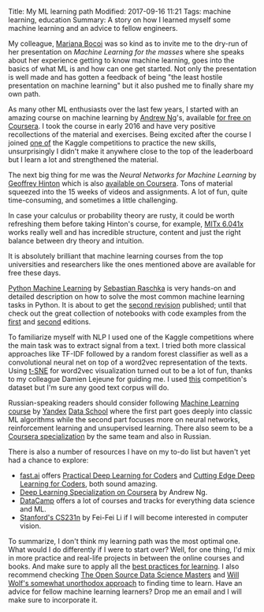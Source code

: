 Title: My ML learning path
Modified: 2017-09-16 11:21
Tags: machine learning, education
Summary: A story on how I learned myself some machine learning and an advice to fellow engineers.

My colleague, [Mariana Bocoi](https://twitter.com/MarianaBocoi) was so kind as to invite me to the dry-run of her
presentation on _Machine Learning for the masses_ where she speaks about her experience getting to know machine learning,
goes into the basics of what ML is and how can one get started. Not only the presentation is well made and has gotten
a feedback of being "the least hostile presentation on machine learning" but it also pushed me to finally share my own path.

As many other ML enthusiasts over the last few years, I started with an amazing course on machine learning by
[Andrew Ng](http://www.andrewng.org/)'s, available [for free on Coursera](https://www.coursera.org/learn/machine-learning).
I took the course in early 2016 and have very positive recollections of the material and exercises. Being excited after
the course I joined [one of](https://www.kaggle.com/c/santander-customer-satisfaction) the Kaggle competitions to practice
the new skills, unsurprisingly I didn't make it anywhere close to the top of the leaderboard but I learn a lot and
strengthened the material.

The next big thing for me was the _Neural Networks for Machine Learning_ by [Geoffrey Hinton](http://www.cs.toronto.edu/~hinton/)
which is also [available on Coursera](https://www.coursera.org/learn/neural-networks/). Tons of material squeezed into the
15 weeks of videos and assignments. A lot of fun, quite time-consuming, and sometimes a little challenging.

In case your calculus or probability theory are rusty, it could be worth refreshing them before taking Hinton's course,
for example, [MITx 6.041x](https://www.edx.org/course/introduction-probability-science-mitx-6-041x-2) works really well
and has incredible structure, content and just the right balance between dry theory and intuition.

It is absolutely brilliant that machine learning courses from the top universities and researchers like the ones mentioned
above are available for free these days.

[Python Machine Learning](https://www.amazon.com/Python-Machine-Learning-Sebastian-Raschka/dp/1783555130/ref=sr_1_1?ie=UTF8&qid=1470882464&sr=8-1&keywords=python+machine+learning)
by [Sebastian Raschka](http://sebastianraschka.com/) is very hands-on and detailed description on how to solve the most
common machine learning tasks in Python. It is about to get the
[second revision](https://github.com/rasbt/python-machine-learning-book-2nd-edition#whats-new-in-the-second-edition-from-the-first-edition)
published; until that check out the great collection of notebooks with code examples from the
[first](https://github.com/rasbt/python-machine-learning-book) and
[second](https://github.com/rasbt/python-machine-learning-book-2nd-edition) editions.

To familiarize myself with NLP I used one of the Kaggle competitions where the main task was to extract signal from a text.
I tried both more classical approaches like TF-IDF followed by a random forest classifier as well as a
convolutional neural net on top of a word2vec representation of the texts.
Using [t-SNE](https://distill.pub/2016/misread-tsne/) for word2vec visualization turned out to be a lot of fun, thanks
to my colleague Damien Lejeune for guiding me. I used [this](https://www.kaggle.com/c/msk-redefining-cancer-treatment)
competition's dataset but I'm sure any good text corpus will do.

Russian-speaking readers should consider following [Machine Learning course](https://yandexdataschool.ru/edu-process/courses/machine-learning)
by [Yandex](https://en.wikipedia.org/wiki/Yandex) [Data School](https://yandexdataschool.com/) where the first part goes
deeply into classic ML algorithms while the second part focuses more on neural networks, reinforcement learning and
unsupervised learning. There also seem to be a [Coursera specialization](https://www.coursera.org/specializations/machine-learning-data-analysis)
by the same team and also in Russian.

There is also a number of resources I have on my to-do list but haven't yet had a chance to explore:

* [fast.ai](http://www.fast.ai/) offers [Practical Deep Learning for Coders](http://course.fast.ai/) and
  [Cutting Edge Deep Learning for Coders](http://course.fast.ai/part2.html), both sound amazing.
* [Deep Learning Specialization on Coursera](https://www.coursera.org/specializations/deep-learning) by Andrew Ng.
* [DataCamp](https://www.datacamp.com/) offers a lot of courses and tracks for everything data science and ML.
* [Stanford's CS231n](https://www.youtube.com/playlist?list=PL3FW7Lu3i5JvHM8ljYj-zLfQRF3EO8sYv) by Fei-Fei Li if I will
  become interested in computer vision.

To summarize, I don't think my learning path was the most optimal one. What would I do differently if I were to start over?
Well, for one thing, I'd mix in more practice and real-life projects in between the online courses and books. And make sure
to apply all the [best practices for learning](https://www.coursera.org/learn/learning-how-to-learn?utm_source=blog).
I also recommend checking [The Open Source Data Science Masters](http://datasciencemasters.org/)
and [Will Wolf's somewhat unorthodox approach](http://willwolf.io/2016/07/29/my-open-source-machine-learning-masters-in-casablanca-morocco/)
to finding time to learn. Have an advice for fellow machine learning learners? Drop me an email and I will make sure to
incorporate it.
